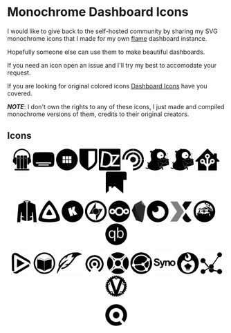 # Monochrome Dashboard Icons
I would like to give back to the self-hosted community by sharing my SVG monochrome icons that I made for my own [flame](https://github.com/pawelmalak/flame) dashboard instance.

Hopefully someone else can use them to make beautiful dashboards.

If you need an icon open an issue and I'll try my best to accomodate your request.

If you are looking for original colored icons [Dashboard Icons](https://github.com/walkxcode/dashboard-icons) have you covered.

***NOTE***: I don't own the rights to any of these icons, I just made and compiled monochrome versions of them, credits to their original creators.

## Icons
<p align="center"><img src="SVG/Audiobookshelf.svg" height="50px"> <img src="SVG/Bazarr.svg" width="50px"> <img src="SVG/Benotes.svg" height="50px"> <img src="SVG/Bitwarden.svg" height="50px"> <img src="SVG/Dozzle.svg" height="50px"> <img src="SVG/Freshrss.svg" height="50px"> <img src="SVG/Gotify.svg" height="50px"> <img src="SVG/Gotify2.svg" height="50px"> <img src="SVG/HomeAssistant.svg" height="50px"> <img src="SVG/Homepage.svg" height="50px"> </p>

<p align="center"><img src="SVG/Jackett.svg" height="50px"> <img src="SVG/Jellyfin.svg" height="50px"> <img src="SVG/Komga.svg" height="50px"> <img src="SVG/Lidarr.svg" height="50px"> <img src="SVG/Nextcloud.svg" height="50px"> <img src="SVG/Obsidian.svg" height="50px"> <img src="SVG/Overseerr.svg" height="50px"> <img src="SVG/Plex.svg" width="50px"> <img src="SVG/Prowlarr.svg" height="50px"> <img src="SVG/Qbittorrent.svg" height="50px"> </p>

<p align="center"><img src="SVG/Radarr.svg" height="50px"> <img src="SVG/Readarr.svg" height="50px"> <img src="SVG/Slskd.svg" height="50px"> <img src="SVG/Snapdrop.svg" height="50px"> <img src="SVG/Sonarr.svg" height="50px"> <img src="SVG/Syncthing.svg" height="50px"> <img src="SVG/Synology.svg" height="50px"> <img src="SVG/Tandoor.svg" width="50px"> <img src="SVG/Tautulli.svg" height="50px"> <img src="SVG/Vaultwarden.svg" height="50px"> </p>

<p align="center"><img src="SVG/YourSpotify.svg" height="50px"></p>
